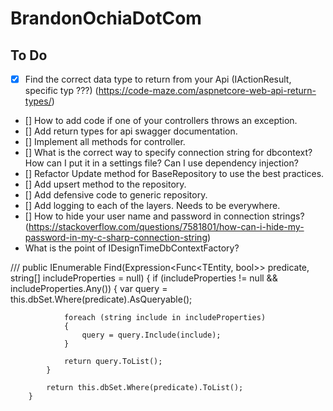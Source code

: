 # BrandonOchiaDotCom

## To Do
* [X] Find the correct data type to return from your Api (IActionResult, specific typ ???) (https://code-maze.com/aspnetcore-web-api-return-types/)
* [] How to add code if one of your controllers throws an exception.
* [] Add return types for api swagger documentation.
* [] Implement all methods for controller.
* [] What is the correct way to specify connection string for dbcontext? How can I put it in a settings file? Can I use dependency injection?
* [] Refactor Update method for BaseRepository to use the best practices.
* [] Add upsert method to the repository.
* [] Add defensive code to generic repository.
* [] Add logging to each of the layers. Needs to be everywhere.
* [] How to hide your user name and password in connection strings? (https://stackoverflow.com/questions/7581801/how-can-i-hide-my-password-in-my-c-sharp-connection-string)
* What is the point of IDesignTimeDbContextFactory?



/// <inheritdoc/>
        public IEnumerable<TEntity> Find(Expression<Func<TEntity, bool>> predicate, string[] includeProperties = null)
        {
            if (includeProperties != null && includeProperties.Any())
            {
                var query = this.dbSet.Where(predicate).AsQueryable();

                foreach (string include in includeProperties)
                {
                    query = query.Include(include);
                }

                return query.ToList();
            }

            return this.dbSet.Where(predicate).ToList();
        }
